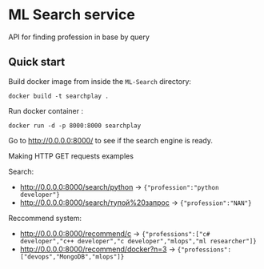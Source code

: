 # ML Search service

API for finding profession in base by query

## Quick start
Build docker image from inside the `ML-Search` directory:
```commandline
docker build -t searchplay .
```
Run docker container :
   ```commandline
   docker run -d -p 8000:8000 searchplay
   ```
Go to http://0.0.0.0:8000/ to see if the search engine is ready.

Making HTTP GET requests examples

Search:
 - http://0.0.0.0:8000/search/python -> `{"profession":"python developer"}`
 - http://0.0.0.0:8000/search/тупой%20запрос -> `{"profession":"NAN"}`

Reccommend system:
- http://0.0.0.0:8000/recommend/c -> `{"professions":["c# developer","c++ developer","c developer","mlops","ml researcher"]}`
- http://0.0.0.0:8000/recommend/docker?n=3 -> `{"professions":["devops","MongoDB","mlops"]}`



